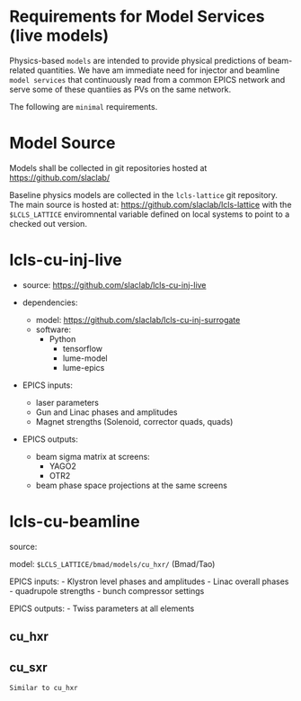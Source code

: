 


# Requirements for Model Services (live models)

Physics-based `models` are intended to provide physical predictions of beam-related quantities. We have am immediate need for injector and beamline `model services` that continuously read from a common EPICS network and serve some of these quantiies as PVs on the same network.  



The following are `minimal` requirements.



# Model Source

Models shall be collected in git repositories hosted at https://github.com/slaclab/

Baseline physics models are collected in the `lcls-lattice` git repository. The main source is hosted at:
https://github.com/slaclab/lcls-lattice
with the `$LCLS_LATTICE` enviromnental variable defined on local systems to point to a checked out version.



# lcls-cu-inj-live 
    
- source: https://github.com/slaclab/lcls-cu-inj-live

- dependencies:
   - model: https://github.com/slaclab/lcls-cu-inj-surrogate
   - software:
       - Python
           - tensorflow
           - lume-model
           - lume-epics

- EPICS inputs: 
    - laser parameters
    - Gun and Linac phases and amplitudes
    - Magnet strengths (Solenoid, corrector quads, quads)

- EPICS outputs:
    - beam sigma matrix at screens:
        - YAGO2
        - OTR2
    - beam phase space projections at the same screens


# lcls-cu-beamline

source: 

model: `$LCLS_LATTICE/bmad/models/cu_hxr/` (Bmad/Tao)

EPICS inputs: 
    - Klystron level phases and amplitudes
    - Linac overall phases
    - quadrupole strengths
    - bunch compressor settings
 
EPICS outputs:
    - Twiss parameters at all elements



## cu_hxr



## cu_sxr
    Similar to cu_hxr



